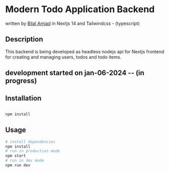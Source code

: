 # Modern Todo Application Backend
written by [Bilal Amjad](https://github.com/Thedevelop3r) in Nextjs 14 and Tailwindcss - (typescript)

## Description
This backend is being developed as headless nodejs api for Nextjs frontend for creating and managing users, todos and todo items.

## development started on jan-06-2024 -- (in progress)

## Installation

```bash

npm install

````

## Usage

```bash
# install dependencies
npm install
# run in production mode
npm start
# run in dev mode
npm run dev

````
